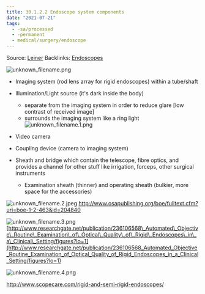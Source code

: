 ```yaml
---
title: 30.1.2.2 Endoscope system components
date: "2021-07-21"
tags:
  - -sa/processed
  - -permanent
  - medical/surgery/endoscope
---
```


Source: [Leiner](leiner.md)
Backlinks: [Endoscopes](permanent/30-endoscopes.md)

![unknown_filename.png](./_resources/30.1.2.2_Endoscope_system_components.resources/unknown_filename.png)

*   Imaging system (rod lens array for rigid endoscopes) within a tube/shaft
*   Illumination/Light source (it's dark inside the body)
    *   separate from the imaging system in order to reduce glare \[low contrast of received image\]
    *   surrounds the imaging system like a ring light
        ![unknown_filename.1.png](./_resources/30.1.2.2_Endoscope_system_components.resources/unknown_filename.1.png)
        
*   Video camera
*   Coupling device (camera to imaging system)
*   Sheath and bridge which contain the telescope, fibre optics, and provides a channel for other stuff like irrigation, forceps, other surgical instruments
    *   Examination sheath (thinner) and operating sheath (bulkier, more space for the accessories)

![unknown_filename.2.jpeg](./_resources/30.1.2.2_Endoscope_system_components.resources/unknown_filename.2.jpeg)
<http://www.osapublishing.org/boe/fulltext.cfm?uri=boe-1-2-463&id=204840>

![unknown_filename.3.png](./_resources/30.1.2.2_Endoscope_system_components.resources/unknown_filename.3.png)
[http://www.researchgate.net/publication/236106568\_Automated\_Objective\_Routine\_Examination\_of\_Optical\_Quality\_of\_Rigid\_Endoscopes\_in\_a\_Clinical\_Setting/figures?lo=1](http://www.researchgate.net/publication/236106568_Automated_Objective_Routine_Examination_of_Optical_Quality_of_Rigid_Endoscopes_in_a_Clinical_Setting/figures?lo=1)

![unknown_filename.4.png](./_resources/30.1.2.2_Endoscope_system_components.resources/unknown_filename.4.png)

<http://www.scopecare.com/rigid-and-semi-rigid-endoscopes/>

